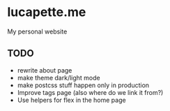 # lucapette.me

My personal website

## TODO

- rewrite about page
- make theme dark/light mode
- make postcss stuff happen only in production
- Improve tags page (also where do we link it from?)
- Use helpers for flex in the home page
